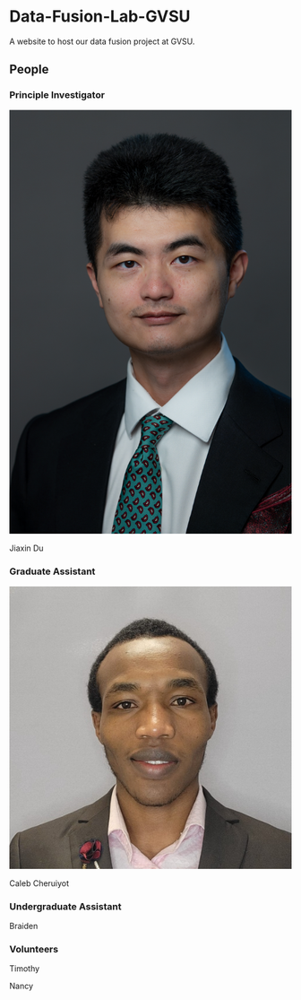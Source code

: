 # Data-Fusion-Lab-GVSU


A website to host our data fusion project at GVSU.


## People

### Principle Investigator

![Jiaxin Du](photos/JiaxinDu.jpg)

Jiaxin Du

### Graduate Assistant

![Caleb](photos/Caleb.jpeg)

Caleb Cheruiyot

### Undergraduate Assistant

Braiden

### Volunteers

Timothy

Nancy
